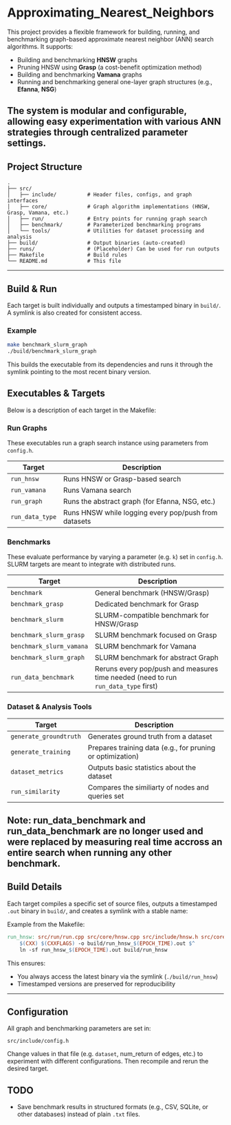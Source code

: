 # Approximating_Nearest_Neighbors

This project provides a flexible framework for building, running, and benchmarking graph-based approximate nearest neighbor (ANN) search algorithms. It supports:

* Building and benchmarking **HNSW** graphs
* Pruning HNSW using **Grasp** (a cost-benefit optimization method)
* Building and benchmarking **Vamana** graphs
* Running and benchmarking general one-layer graph structures (e.g., **Efanna**, **NSG**)

The system is modular and configurable, allowing easy experimentation with various ANN strategies through centralized parameter settings.
---

## Project Structure

```
.
├── src/
│   ├── include/          # Header files, configs, and graph interfaces
│   ├── core/             # Graph algorithm implementations (HNSW, Grasp, Vamana, etc.)
│   ├── run/              # Entry points for running graph search
│   ├── benchmark/        # Parameterized benchmarking programs
│   └── tools/            # Utilities for dataset processing and analysis
├── build/                # Output binaries (auto-created)
├── runs/                 # (Placeholder) Can be used for run outputs
├── Makefile              # Build rules
└── README.md             # This file
```

---

## Build & Run

Each target is built individually and outputs a timestamped binary in `build/`. A symlink is also created for consistent access.

###  Example

```bash
make benchmark_slurm_graph
./build/benchmark_slurm_graph
```

This builds the executable from its dependencies and runs it through the symlink pointing to the most recent binary version.


## Executables & Targets

Below is a description of each target in the Makefile:

###  Run Graphs

These executables run a graph search instance using parameters from `config.h`.

| Target          | Description                                     |
| --------------- | ----------------------------------------------- |
| `run_hnsw`      | Runs HNSW or Grasp-based search                 |
| `run_vamana`    | Runs Vamana search                              |
| `run_graph`     | Runs the abstract graph (for Efanna, NSG, etc.) |
| `run_data_type`  | Runs HNSW while logging every pop/push from datasets   |

### Benchmarks

These evaluate performance by varying a parameter (e.g. `k`) set in `config.h`. SLURM targets are meant to integrate with distributed runs.

| Target                   | Description                               |
| ------------------------ | ----------------------------------------- |
| `benchmark`              | General benchmark (HNSW/Grasp)            |
| `benchmark_grasp`        | Dedicated benchmark for Grasp             |
| `benchmark_slurm`        | SLURM-compatible benchmark for HNSW/Grasp |
| `benchmark_slurm_grasp`  | SLURM benchmark focused on Grasp          |
| `benchmark_slurm_vamana` | SLURM benchmark for Vamana                |
| `benchmark_slurm_graph`  | SLURM benchmark for abstract Graph        |
| `run_data_benchmark`     | Reruns every pop/push and measures time needed (need to run `run_data_type` first)     |

###  Dataset & Analysis Tools

| Target                 | Description                                                |
| ---------------------- | ---------------------------------------------------------- |
| `generate_groundtruth` | Generates ground truth from a dataset               |
| `generate_training`    | Prepares training data (e.g., for pruning or optimization) |
| `dataset_metrics`      | Outputs basic statistics about the dataset                |
| `run_similarity`       | Compares the similiarty of nodes and queries set             |


Note: run_data_benchmark and run_data_benchmark are no longer used and were replaced by measuring real time accross an entire search when running any other benchmark. 
---

##  Build Details

Each target compiles a specific set of source files, outputs a timestamped `.out` binary in `build/`, and creates a symlink with a stable name:

Example from the Makefile:

```makefile
run_hnsw: src/run/run.cpp src/core/hnsw.cpp src/include/hnsw.h src/core/grasp.cpp ...
	$(CXX) $(CXXFLAGS) -o build/run_hnsw_$(EPOCH_TIME).out $^
	ln -sf run_hnsw_$(EPOCH_TIME).out build/run_hnsw
```

This ensures:

* You always access the latest binary via the symlink (`./build/run_hnsw`)
* Timestamped versions are preserved for reproducibility

---

## Configuration

All graph and benchmarking parameters are set in:

```
src/include/config.h
```

Change values in that file (e.g. `dataset`, num_return of edges, etc.) to experiment with different configurations. Then recompile and rerun the desired target.



##  TODO

* Save benchmark results in structured formats (e.g., CSV, SQLite, or other databases) instead of plain `.txt` files.

